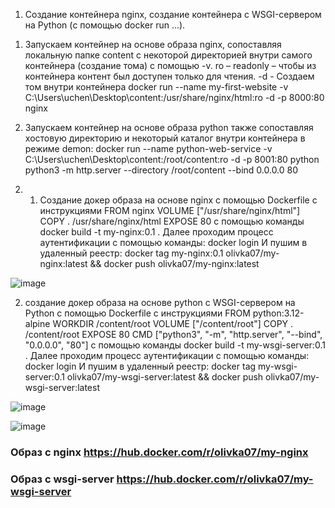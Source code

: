 1.	Создание контейнера nginx, создание контейнера с WSGI-сервером на Python (с помощью docker run ...). 
1)	Запускаем контейнер на основе образа nginx, сопоставляя локальную папке content с некоторой директорией внутри самого контейнера (создание тома) с помощью -v. ro – readonly – чтобы из контейнера контент был доступен только для чтения. -d - Создаем том внутри контейнера docker run --name my-first-website -v C:\Users\uchen\Desktop\content:/usr/share/nginx/html:ro -d -p 8000:80 nginx

2)	Запускаем контейнер на основе образа python также сопоставляя хостовую директорию и некоторый каталог внутри контейнера в режиме demon: docker run --name python-web-service -v C:\Users\uchen\Desktop\content:/root/content:ro -d -p 8001:80 python python3 -m http.server --directory /root/content --bind 0.0.0.0 80 


2.	1) Создание докер образа на основе nginx с помощью Dockerfile с инструкциями
FROM nginx
VOLUME ["/usr/share/nginx/html"]
COPY . /usr/share/nginx/html
EXPOSE 80
с помощью команды docker build -t my-nginx:0.1 .
Далее проходим процесс аутентификации с помощью команды: docker login
И пушим в удаленный реестр: docker tag my-nginx:0.1 olivka07/my-nginx:latest && docker push olivka07/my-nginx:latest

![image](https://github.com/user-attachments/assets/493864b4-b085-4c6f-9399-4a94cf597ac3)

 
2)	создание докер образа на основе python c WSGI-сервером на Python с помощью Dockerfile с инструкциями
FROM python:3.12-alpine
WORKDIR /content/root
VOLUME ["/content/root"]
COPY . /content/root
EXPOSE 80
CMD ["python3", "-m", "http.server", "--bind", "0.0.0.0", "80"]
с помощью команды docker build -t my-wsgi-server:0.1 .
Далее проходим процесс аутентификации с помощью команды: docker login
И пушим в удаленный реестр: docker tag my-wsgi-server:0.1 olivka07/my-wsgi-server:latest && docker push olivka07/my-wsgi-server:latest

 ![image](https://github.com/user-attachments/assets/c0794939-1559-4956-928f-f88c548090a5)

![image](https://github.com/user-attachments/assets/30cba33b-4546-40f6-bd2d-0f3370923756)


### Образ с nginx https://hub.docker.com/r/olivka07/my-nginx
### Образ с wsgi-server https://hub.docker.com/r/olivka07/my-wsgi-server
